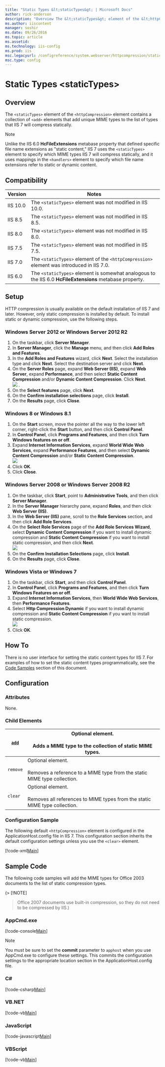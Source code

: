 ```yaml
---
title: "Static Types &lt;staticTypes&gt; | Microsoft Docs"
author: rick-anderson
description: "Overview The &lt;staticTypes&gt; element of the &lt;httpCompression&gt; element contains a collection of &lt;add&gt; elements that add unique MIME types to t..."
ms.author: iiscontent
manager: soshir
ms.date: 09/26/2016
ms.topic: article
ms.assetid: 
ms.technology: iis-config
ms.prod: iis
msc.legacyurl: /configreference/system.webserver/httpcompression/statictypes
msc.type: config
---
```

Static Types &lt;staticTypes&gt;
====================
<a id="001"></a>
## Overview

The `<staticTypes>` element of the `<httpCompression>` element contains a collection of `<add>` elements that add unique MIME types to the list of types that IIS 7 will compress statically.

> [!NOTE]
> Unlike the IIS 6.0 **HcFileExtensions** metabase property that defined specific file name extensions as "static content," IIS 7 uses the `<staticTypes>` element to specify which MIME types IIS 7 will compress statically, and it uses mappings in the `<handlers>` element to specify which file name extensions refer to static or dynamic content.

<a id="002"></a>
## Compatibility

| Version | Notes |
| --- | --- |
| IIS 10.0 | The `<staticTypes>` element was not modified in IIS 10.0. |
| IIS 8.5 | The `<staticTypes>` element was not modified in IIS 8.5. |
| IIS 8.0 | The `<staticTypes>` element was not modified in IIS 8.0. |
| IIS 7.5 | The `<staticTypes>` element was not modified in IIS 7.5. |
| IIS 7.0 | The `<staticTypes>` element of the `<httpCompression>` element was introduced in IIS 7.0. |
| IIS 6.0 | The `<staticTypes>` element is somewhat analogous to the IIS 6.0 **HcFileExtensions** metabase property. |

<a id="003"></a>
## Setup

HTTP compression is usually available on the default installation of IIS 7 and later. However, only static compression is installed by default. To install static or dynamic compression, use the following steps.

### Windows Server 2012 or Windows Server 2012 R2

1. On the taskbar, click **Server Manager**.
2. In **Server Manager**, click the **Manage** menu, and then click **Add Roles and Features**.
3. In the **Add Roles and Features** wizard, click **Next**. Select the installation type and click **Next**. Select the destination server and click **Next**.
4. On the **Server Roles** page, expand **Web Server (IIS)**, expand **Web Server**, expand **Performance**, and then select **Static Content Compression** and/or **Dynamic Content Compression**. Click **Next**.  
    [![](index/_static/image2.png)](index/_static/image1.png) .
5. On the **Select features** page, click **Next**.
6. On the **Confirm installation selections** page, click **Install**.
7. On the **Results** page, click **Close**.

### Windows 8 or Windows 8.1

1. On the **Start** screen, move the pointer all the way to the lower left corner, right-click the **Start** button, and then click **Control Panel**.
2. In **Control Panel**, click **Programs and Features**, and then click **Turn Windows features on or off**.
3. Expand **Internet Information Services**, expand **World Wide Web Services**, expand **Performance Features**, and then select **Dynamic Content Compression** and/or **Static Content Compression**.  
    [![](index/_static/image4.png)](index/_static/image3.png)
4. Click **OK**.
5. Click **Close**.

### Windows Server 2008 or Windows Server 2008 R2

1. On the taskbar, click **Start**, point to **Administrative Tools**, and then click **Server Manager**.
2. In the **Server Manager** hierarchy pane, expand **Roles**, and then click **Web Server (IIS)**.
3. In the **Web Server (IIS)** pane, scroll to the **Role Services** section, and then click **Add Role Services**.
4. On the **Select Role Services** page of the **Add Role Services Wizard**, select **Dynamic** **Content Compression** if you want to install dynamic compression and **Static Content Compression** if you want to install static compression, and then click **Next**.  
    [![](index/_static/image6.png)](index/_static/image5.png)
5. On the **Confirm Installation Selections** page, click **Install**.
6. On the **Results** page, click **Close**.

### Windows Vista or Windows 7

1. On the taskbar, click **Start**, and then click **Control Panel**.
2. In **Control Panel**, click **Programs and Features**, and then click **Turn Windows Features on or off**.
3. Expand **Internet Information Services**, then **World Wide Web Services**, then **Performance Features**.
4. Select **Http Compression Dynamic** if you want to install dynamic compression and **Static Content Compression** if you want to install static compression.   
    [![](index/_static/image8.png)](index/_static/image7.png)
5. Click **OK**.
 
<a id="004"></a>
## How To

There is no user interface for setting the static content types for IIS 7. For examples of how to set the static content types programmatically, see the [Code Samples](#006) section of this document.

<a id="005"></a>
## Configuration

### Attributes

None.

### Child Elements

| [`add`](add.md) | Optional element. <br><br>Adds a MIME type to the collection of static MIME types. |
| --- | --- |
| `remove` | Optional element. <br><br>Removes a reference to a MIME type from the static MIME type collection. |
| `clear` | Optional element. <br><br>Removes all references to MIME types from the static MIME type collection. |

### Configuration Sample

The following default `<httpCompression>` element is configured in the ApplicationHost.config file in IIS 7. This configuration section inherits the default configuration settings unless you use the `<clear>` element.

[!code-xml[Main](index/samples/sample1.xml)]

<a id="006"></a>
## Sample Code

The following code samples will add the MIME types for Office 2003 documents to the list of static compression types.  
  
 (> [!NOTE]
> Office 2007 documents use built-in compression, so they do not need to be compressed by IIS.)

### AppCmd.exe

[!code-console[Main](index/samples/sample2.cmd)]

> [!NOTE]
> You must be sure to set the **commit** parameter to `apphost` when you use AppCmd.exe to configure these settings. This commits the configuration settings to the appropriate location section in the ApplicationHost.config file.

### C#

[!code-csharp[Main](index/samples/sample3.cs)]

### VB.NET

[!code-vb[Main](index/samples/sample4.vb)]

### JavaScript

[!code-javascript[Main](index/samples/sample5.js)]

### VBScript

[!code-vb[Main](index/samples/sample6.vb)]
